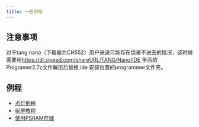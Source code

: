 ```yaml
---
title: 一些例程
---
```

## 注意事项
对于tang nano（下载器为CH552）用户来说可能存在烧录不进去的情况，这时候需要用<https://dl.sipeed.com/shareURL/TANG/Nano/IDE> 里面的Programer2.7z文件解压后替换 ide 安装位置的programmer文件夹。


## 例程
- [点灯例程](./../Tang-Nano-Doc/examples/1_led.md)
- [驱屏教程](./../Tang-Nano-Doc/examples/2_lcd.md)
- [使用PSRAM存储](./../Tang-Nano-Doc/examples/3_psram.md)
